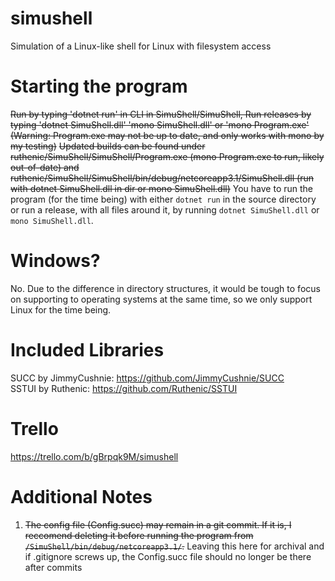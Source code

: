 # simushell
Simulation of a Linux-like shell for Linux with filesystem access

# Starting the program
~~Run by typing 'dotnet run' in CLI in SimuShell/SimuShell, Run releases by typing 'dotnet SimuShell.dll' 'mono SimuShell.dll' or 'mono Program.exe' (Warning: Program.exe may not be up to date, and only works with mono by my testing)~~
~~Updated builds can be found under ruthenic/SimuShell/SimuShell/Program.exe (mono Program.exe to run, likely out-of-date) and ruthenic/SimuShell/SimuShell/bin/debug/netcoreapp3.1/SimuShell.dll (run with dotnet SimuShell.dll in dir or mono SimuShell.dll)~~
You have to run the program (for the time being) with either `dotnet run` in the source directory or run a release, with all files around it, by running `dotnet SimuShell.dll` or `mono SimuShell.dll`.
# Windows?
No.
Due to the difference in directory structures, it would be tough to focus on supporting to operating systems at the same time, so we only support Linux for the time being.

# Included Libraries
SUCC by JimmyCushnie: https://github.com/JimmyCushnie/SUCC  
SSTUI by Ruthenic: https://github.com/Ruthenic/SSTUI

# Trello
https://trello.com/b/gBrpqk9M/simushell

# Additional Notes
1. ~~The config file (Config.succ) may remain in a git commit. If it is, I reccomend deleting it before running the program from `/SimuShell/bin/debug/netcoreapp3.1/`.~~ Leaving this here for archival and if .gitignore screws up, the Config.succ file should no longer be there after commits
